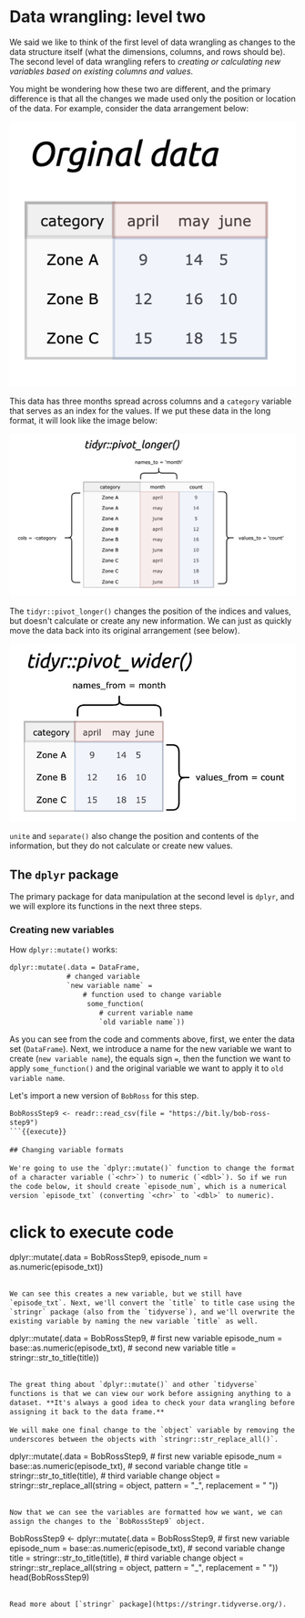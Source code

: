 # Data wrangling: level two

We said we like to think of the first level of data wrangling as changes to the data structure itself (what the dimensions, columns, and rows should be). The second level of data wrangling refers to *creating or calculating new variables based on existing columns and values*. 

You might be wondering how these two are different, and the primary difference is that all the changes we made used only the position or location of the data. For example, consider the data arrangement below:

![](https://github.com/mjfrigaard/katacoda-scenarios/blob/master/figs/03-original-data.png?raw=true)

This data has three months spread across columns and a `category` variable that serves as an index for the values. If we put these data in the long format, it will look like the image below:

![](https://github.com/mjfrigaard/katacoda-scenarios/blob/master/figs/04-pivot-longer.png?raw=true)

The `tidyr::pivot_longer()` changes the position of the indices and values, but doesn't calculate or create any new information. We can just as quickly move the data back into its original arrangement (see below).

![](https://github.com/mjfrigaard/katacoda-scenarios/blob/master/figs/05-pivot-wider.png?raw=true)

`unite` and `separate()` also change the position and contents of the information, but they do not calculate or create new values. 

## The `dplyr` package

The primary package for data manipulation at the second level is `dplyr`, and we will explore its functions in the next three steps. 

### Creating new variables

How `dplyr::mutate()` works:

```
dplyr::mutate(.data = DataFrame,
              # changed variable
              `new variable name` =
                  # function used to change variable
                   some_function(
                      # current variable name
                      `old variable name`))
```

As you can see from the code and comments above, first, we enter the data set (`DataFrame`).  Next, we introduce a name for the new variable we want to create (`new variable name`), the equals sign `=`, then the function we want to apply `some_function()` and the original variable we want to apply it to `old variable name`.

Let's import a new version of `BobRoss` for this step. 

```
BobRossStep9 <- readr::read_csv(file = "https://bit.ly/bob-ross-step9")
```{{execute}}

## Changing variable formats

We're going to use the `dplyr::mutate()` function to change the format of a character variable (`<chr>`) to numeric (`<dbl>`). So if we run the code below, it should create `episode_num`, which is a numerical version `episode_txt` (converting `<chr>` to `<dbl>` to numeric).

```
# click to execute code
dplyr::mutate(.data = BobRossStep9, episode_num = as.numeric(episode_txt))
```{{execute}}

We can see this creates a new variable, but we still have `episode_txt`. Next, we'll convert the `title` to title case using the `stringr` package (also from the `tidyverse`), and we'll overwrite the existing variable by naming the new variable `title` as well. 

```
dplyr::mutate(.data = BobRossStep9, 
              # first new variable 
              episode_num = base::as.numeric(episode_txt),
              # second new variable 
              title = stringr::str_to_title(title))
```{{execute}}

The great thing about `dplyr::mutate()` and other `tidyverse` functions is that we can view our work before assigning anything to a dataset. **It's always a good idea to check your data wrangling before assigning it back to the data frame.** 

We will make one final change to the `object` variable by removing the underscores between the objects with `stringr::str_replace_all()`. 

```
dplyr::mutate(.data = BobRossStep9, 
              # first new variable 
              episode_num = base::as.numeric(episode_txt),
              # second variable change
              title = stringr::str_to_title(title),
              # third variable change
              object = stringr::str_replace_all(string = object, 
                                       pattern = "_", 
                                       replacement = " "))
```{{execute}}

Now that we can see the variables are formatted how we want, we can assign the changes to the `BobRossStep9` object. 

```
BobRossStep9 <- dplyr::mutate(.data = BobRossStep9, 
              # first new variable 
              episode_num = base::as.numeric(episode_txt),
              # second variable change
              title = stringr::str_to_title(title),
              # third variable change
              object = stringr::str_replace_all(string = object, 
                                       pattern = "_", 
                                       replacement = " "))
head(BobRossStep9)
```{{execute}}

Read more about [`stringr` package](https://stringr.tidyverse.org/).




